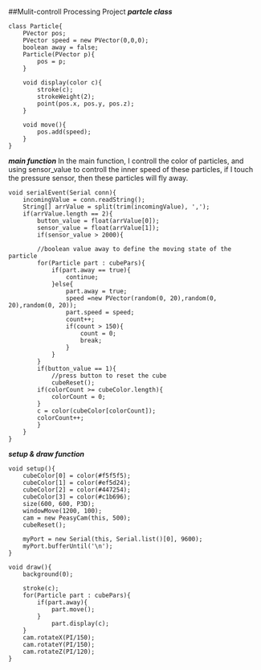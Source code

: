 ##Mulit-controll Processing Project
***partcle class***
>
    class Particle{
        PVector pos;
        PVector speed = new PVector(0,0,0);
        boolean away = false;
        Particle(PVector p){
            pos = p;
        }
        
        void display(color c){
            stroke(c);
            strokeWeight(2);
            point(pos.x, pos.y, pos.z);
        }
        
        void move(){
            pos.add(speed);
        }
    } 

***main function***
In the main function, I controll the color of particles, and using sensor_value to controll the inner speed of these particles, if I touch the pressure sensor, then these particles will fly away.
>
    void serialEvent(Serial conn){
        incomingValue = conn.readString();
        String[] arrValue = split(trim(incomingValue), ',');
        if(arrValue.length == 2){
            button_value = float(arrValue[0]);
            sensor_value = float(arrValue[1]);
            if(sensor_value > 2000){

            //boolean value away to define the moving state of the particle
            for(Particle part : cubePars){
                if(part.away == true){
                    continue;
                }else{
                    part.away = true;
                    speed =new PVector(random(0, 20),random(0, 20),random(0, 20));
                    part.speed = speed;
                    count++;
                    if(count > 150){
                        count = 0;
                        break;
                    }
                }
            }
            if(button_value == 1){
                //press button to reset the cube
                cubeReset();
            if(colorCount >= cubeColor.length){
                colorCount = 0;
            }
            c = color(cubeColor[colorCount]);
            colorCount++;
            }
        }
    }

***setup & draw function***
>
    void setup(){
        cubeColor[0] = color(#f5f5f5);
        cubeColor[1] = color(#ef5d24);
        cubeColor[2] = color(#447254);
        cubeColor[3] = color(#c1b696);
        size(600, 600, P3D);
        windowMove(1200, 100);
        cam = new PeasyCam(this, 500);
        cubeReset();
        
        myPort = new Serial(this, Serial.list()[0], 9600);
        myPort.bufferUntil('\n');
    }

    void draw(){
        background(0);
        
        stroke(c);
        for(Particle part : cubePars){
            if(part.away){
                part.move();
            }
                part.display(c);
        }
        cam.rotateX(PI/150);
        cam.rotateY(PI/150);
        cam.rotateZ(PI/120);
    }


